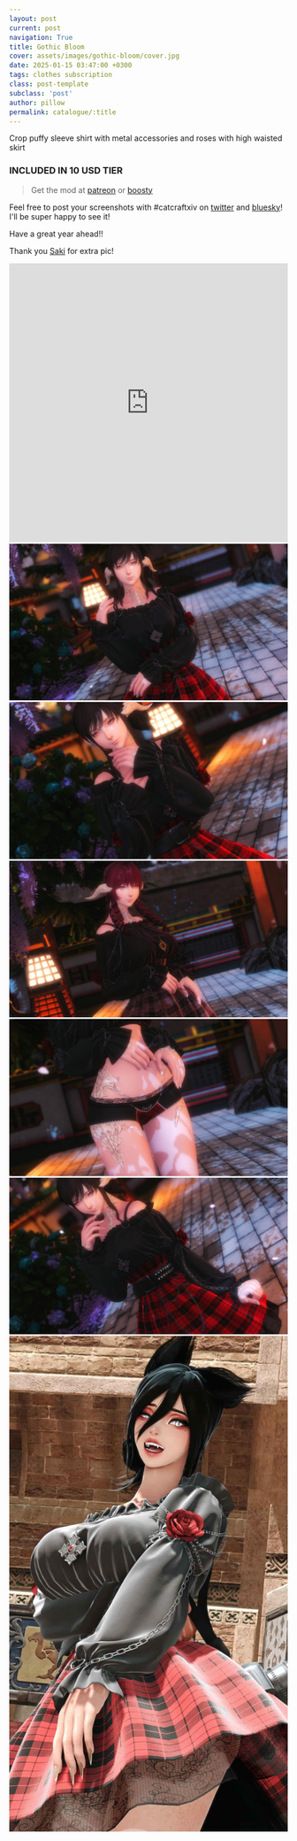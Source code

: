 ```yaml
---
layout: post
current: post
navigation: True
title: Gothic Bloom
cover: assets/images/gothic-bloom/cover.jpg
date: 2025-01-15 03:47:00 +0300
tags: clothes subscription
class: post-template
subclass: 'post'
author: pillow
permalink: catalogue/:title
---
```


Crop puffy sleeve shirt with metal accessories and roses with high waisted skirt

### INCLUDED IN 10 USD TIER

> Get the mod at [patreon](https://www.patreon.com/posts/120021107) or [boosty](https://boosty.to/miaumori/posts/7577ed19-1c42-46bd-9d03-24f0b14e451f)

Feel free to post your screenshots with #catcraftxiv on [twitter](https://x.com/hashtag/catcraftxiv?src=hashtag_click) and [bluesky](https://bsky.app/hashtag/catcraftxiv)! I'll be super happy to see it!

Have a great year ahead!!

Thank you [Saki](https://x.com/PhotosmithSaki) for extra pic!

<iframe src="https://catcraftxiv.github.io/assets/images/gothic-bloom/preview.html" frameborder="0" allowfullscreen="true" style="width: 100%;aspect-ratio: 1/1;"></iframe>
<img src="/assets/images/gothic-bloom/ffxiv_dx11 2025-01-15 01-28-38 Maya Adorable Gameplay_edit.jpg"/>
<img src="/assets/images/gothic-bloom/ffxiv_dx11 2025-01-15 01-30-42 Maya Adorable Gameplay_edit.jpg"/>
<img src="/assets/images/gothic-bloom/ffxiv_dx11 2025-01-15 01-35-28 Maya Adorable Gameplay_edit.jpg"/>
<img src="/assets/images/gothic-bloom/ffxiv_dx11 2025-01-15 01-36-54 Maya Adorable Gameplay_edit.jpg"/>
<img src="/assets/images/gothic-bloom/ffxiv_dx11 2025-01-15 01-26-57 Maya Adorable Gameplay_edit.jpg"/>
<img src="/assets/images/gothic-bloom/2025-01-15_21-13-57-804_Sakis_Night_Equalizer2.jpg" title="image by Saki"/>